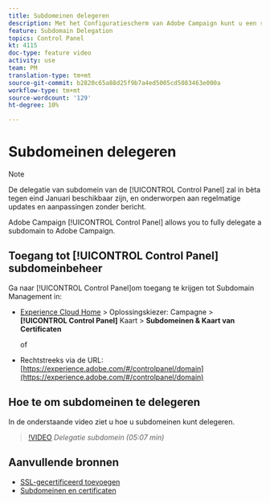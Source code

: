 ```yaml
---
title: Subdomeinen delegeren
description: Met het Configuratiescherm van Adobe Campaign kunt u een subdomein volledig delegeren naar Adobe Campaign. Volg de onderstaande stappen om dit te doen.
feature: Subdomain Delegation
topics: Control Panel
kt: 4115
doc-type: feature video
activity: use
team: PM
translation-type: tm+mt
source-git-commit: b2820c65a88d25f9b7a4ed5005cd5083463e000a
workflow-type: tm+mt
source-wordcount: '129'
ht-degree: 10%

---
```



# Subdomeinen delegeren

>[!NOTE]
>
>De delegatie van subdomein van de [!UICONTROL Control Panel] zal in bèta tegen eind Januari beschikbaar zijn, en onderworpen aan regelmatige updates en aanpassingen zonder bericht.

Adobe Campaign [!UICONTROL Control Panel] allows you to fully delegate a subdomain to Adobe Campaign.

## Toegang tot [!UICONTROL Control Panel] subdomeinbeheer

Ga naar [!UICONTROL Control Panel]om toegang te krijgen tot Subdomain Management in:

* [Experience Cloud Home](https://experience.adobe.com/#/home) > Oplossingskiezer: Campagne > **[!UICONTROL Control Panel]** Kaart > **Subdomeinen &amp; Kaart van Certificaten**

   of
* Rechtstreeks via de URL: [https://experience.adobe.com/#/controlpanel/domain](https://experience.adobe.com/#/controlpanel/domain)

## Hoe te om subdomeinen te delegeren

In de onderstaande video ziet u hoe u subdomeinen kunt delegeren.

>[!VIDEO](https://video.tv.adobe.com/v/31390?quality=12)
*Delegatie subdomein (05:07 min)*

## Aanvullende bronnen

* [SSL-gecertificeerd toevoegen](/help/acc/monitoring-campaign-classic/control-panel/adding-ssl-certificates.md)
* [Subdomeinen en certificaten](https://docs.adobe.com/content/help/nl-NL/control-panel/using/subdomains-and-certificates/renewing-subdomain-certificate.html)
